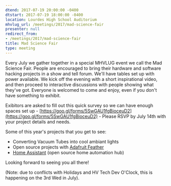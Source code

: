 ```yaml
---
dtend: 2017-07-19 20:00:00 -0400
dtstart: 2017-07-19 18:00:00 -0400
location: Lourdes High School Auditorium
mhvlug_url: /meetings/2017/mad-science-fair
presenter: null
redirect_from:
- /meetings/2017/mad-science-fair
title: Mad Science Fair
type: meeting
---
```



Every July we gather together in a special MHVLUG event we call the Mad Science Fair. People are encouraged to bring their hardware and software hacking projects in a show and tell forum. We'll have tables set up with power available. We kick off the evening with a short inspirational video, and then proceed to interactive discussions with people showing what they've got. Everyone is welcomed to come and enjoy, even if you don't have something to exhibit.

Exibitors are asked to fill out this quick survey so we can have enough spaces set up - [https://goo.gl/forms/5SwGAU1fgBioceuD2](https://goo.gl/forms/5SwGAU1fgBioceuD2) - Please RSVP by July 14th with your project details and needs.

Some of this year's projects that you get to see:
- Converting Vacuum Tubes into cool ambiant lights
- Open source projects with [Adafruit Feather](https://www.adafruit.com/feather)
- [Home Assistant](https://home-assistant.io/) (open source home automation hub)

Looking forward to seeing you all there!

(Note: due to conflicts with Holidays and HV Tech Dev O'Clock, this is happening on the 3rd Wed in July).